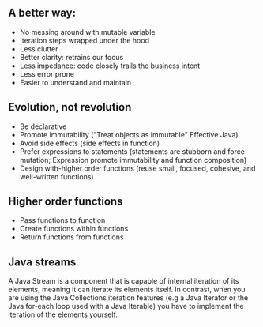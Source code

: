 ## A better way:
 - No messing around with mutable variable
 - Iteration steps wrapped under the hood
 - Less clutter
 - Better clarity: retrains our focus
 - Less impedance: code closely trails the business intent
 - Less error prone
 - Easier to understand and maintain

## Evolution, not revolution
 - Be declarative
 - Promote immutability ("Treat objects as immutable" Effective Java)
 - Avoid side effects (side effects in function)
 - Prefer expressions to statements (statements are stubborn and force mutation; Expression promote immutability and function composition)
 - Design with-higher order functions (reuse small, focused, cohesive, and well-written functions)

## Higher order functions
 - Pass functions to function
 - Create functions within functions
 - Return functions from functions

## Java streams
A Java Stream is a component that is capable of internal iteration of its elements, meaning it can iterate its elements itself. In contrast, when you are using the Java Collections iteration features (e.g a Java Iterator or the Java for-each loop used with a Java Iterable) you have to implement the iteration of the elements yourself. 
